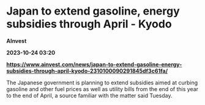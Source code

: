 # Japan to extend gasoline, energy subsidies through April - Kyodo
**AInvest**

**2023-10-24 03:20**

**https://www.ainvest.com/news/japan-to-extend-gasoline-energy-subsidies-through-april-kyodo-2310100090291845df3c61fa/**

The Japanese government is planning to extend subsidies aimed at curbing gasoline and other fuel prices as well as utility bills from the end of this year to the end of April, a source familiar with the matter said Tuesday.